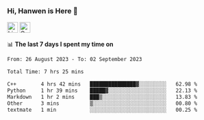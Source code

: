 ### Hi, Hanwen is Here 👋
<p>
	<a href="https://www.linkedin.com/in/liu-hanwen/"><img src="https://img.shields.io/badge/@hanwen-0A66C2?style=flat&logo=LinkedIn&logoColor=white" alt="Linkedin"  height="25px"/></a> 
	<a href="https://scholar.google.com/citations?user=HDF0su0AAAAJ"><img src="https://img.shields.io/badge/scholar-4385FE.svg?&style=plastic&logo=google-scholar&logoColor=white" alt="Google Scholar" height="25px"> </a>
</p>

📊 **The last 7 days I spent my time on** 
<!--START_SECTION:waka-->

```txt
From: 26 August 2023 - To: 02 September 2023

Total Time: 7 hrs 25 mins

C++        4 hrs 42 mins   ███████████████▓░░░░░░░░░   62.98 %
Python     1 hr 39 mins    █████▓░░░░░░░░░░░░░░░░░░░   22.13 %
Markdown   1 hr 2 mins     ███▒░░░░░░░░░░░░░░░░░░░░░   13.83 %
Other      3 mins          ▒░░░░░░░░░░░░░░░░░░░░░░░░   00.80 %
textmate   1 min           ░░░░░░░░░░░░░░░░░░░░░░░░░   00.25 %
```

<!--END_SECTION:waka-->


<!--
**david990917/david990917** is a ✨ _special_ ✨ repository because its `README.md` (this file) appears on your GitHub profile.

Here are some ideas to get you started:

- 🔭 I’m currently working on ...
- 🌱 I’m currently learning ...
- 👯 I’m looking to collaborate on ...
- 🤔 I’m looking for help with ...
- 💬 Ask me about ...
- 📫 How to reach me: ...
- 😄 Pronouns: ...
- ⚡ Fun fact: ...
-->
